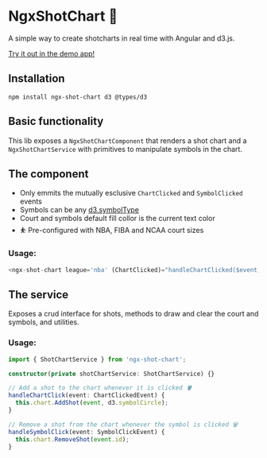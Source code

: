 # NgxShotChart 🏀

A simple way to create shotcharts in real time with Angular and d3.js.

[Try it out in the demo app!](https://lucasnbsb.github.io/ngx-shot-chart/)

## Installation
```
npm install ngx-shot-chart d3 @types/d3
```

## Basic functionality
This lib exposes a `NgxShotChartComponent` that renders a shot chart and a `NgxShotChartService` with primitives to manipulate symbols in the chart.


## The component
- Only emmits the mutually esclusive  `ChartClicked` and `SymbolClicked` events 
- Symbols can be any [d3.symbolType](https://d3js.org/d3-shape/symbol#symbolsFill)
- Court and symbols default fill collor is the current text color
- ⛹️ Pre-configured with NBA, FIBA and NCAA court sizes

### Usage: 
```typescript
<ngx-shot-chart league='nba' (ChartClicked)="handleChartClicked($event)" (SymbolClicked)="handleSymbolClicked($event)"></ngx-shot-chart>
```

## The service

Exposes a crud interface for shots, methods to draw and clear the court and symbols, and utilities.

### Usage:

```typescript
import { ShotChartService } from 'ngx-shot-chart';

constructor(private shotChartService: ShotChartService) {}

// Add a shot to the chart whenever it is clicked 🪣
handleChartClick(event: ChartClickedEvent) {
  this.chart.AddShot(event, d3.symbolCircle);
}

// Remove a shot from the chart whenever the symbol is clicked 🗑️
handleSymbolClick(event: SymbolClickEvent) {
  this.chart.RemoveShot(event.id);
}
```